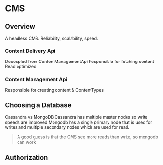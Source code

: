 
<!-- @import "[TOC]" {cmd="toc" depthFrom=1 depthTo=6 orderedList=false} -->


# CMS
## Overview
A headless CMS. 
Reliability, scalability, speed.

### Content Delivery Api
Decoupled from ContentManagementApi
Responsible for fetching content
Read optimized

### Content Management Api
Responsible for creating content & ContentTypes

## Choosing a Database
Cassandra vs MongoDB
Cassandra has multiple master nodes so write speeds are improved
Mongodb has a single primary node that is used for writes and multiple secondary nodes which are used for read.

> A good guess is that the CMS see more reads than write, so mongodb can work

## Authorization

